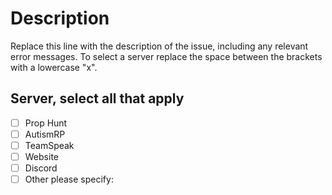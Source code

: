 # Description

Replace this line with the description of the issue, including any relevant error messages. To select a server replace the space between the brackets with a lowercase "x".


## Server, select all that apply

- [ ] Prop Hunt
- [ ] AutismRP
- [ ] TeamSpeak
- [ ] Website
- [ ] Discord
- [ ] Other please specify:
